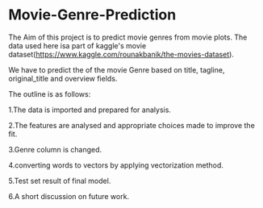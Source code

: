 # Movie-Genre-Prediction


The Aim of this project is to predict movie genres from movie plots. The data used here isa part of kaggle's movie dataset(https://www.kaggle.com/rounakbanik/the-movies-dataset).


 We have to predict the of the movie Genre based on title, tagline, original_title and overview fields.
 
The outline is as follows:

1.The data is imported and prepared for analysis.

2.The features are analysed and appropriate choices made to improve the fit.

3.Genre column is changed.

4.converting words to vectors by applying vectorization method.

5.Test set result of final model.

6.A short discussion on future work.
